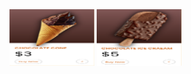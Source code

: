 <img src="./front.png" alt="Ice Cream stick" title="Ice Cream stick" width="150" height="100">
<img src="./back.png" alt="Ice Cream Cone" title="Ice Cream Cone" width="150" height="100">